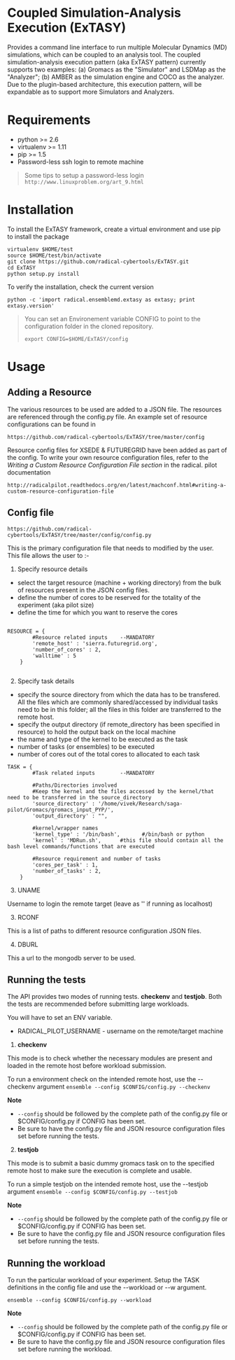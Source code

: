 Coupled Simulation-Analysis Execution (ExTASY)
===============================================

Provides a command line interface to run multiple Molecular Dynamics (MD) simulations, which can be coupled to an analysis tool. The coupled simulation-analysis execution pattern (aka ExTASY pattern) currently supports two examples: 
(a) Gromacs as the "Simulator" and LSDMap as the "Analyzer"; (b) AMBER as the simulation engine and COCO as the analyzer. Due to the plugin-based architecture, this execution pattern, will be 
expandable as to support more Simulators and Analyzers.


Requirements
============

* python >= 2.6
* virtualenv >= 1.11
* pip >= 1.5
* Password-less ssh login to remote machine

> Some tips to setup a password-less login
> ```http://www.linuxproblem.org/art_9.html```


Installation
=============

To install the ExTASY framework, create a virtual environment and use pip to install the package

```
virtualenv $HOME/test
source $HOME/test/bin/activate
git clone https://github.com/radical-cybertools/ExTASY.git
cd ExTASY
python setup.py install
```

To verify the installation, check the current version

```
python -c 'import radical.ensemblemd.extasy as extasy; print extasy.version'
```

> You can set an Environement variable CONFIG to point to the configuration folder in the cloned repository.
> ```
> export CONFIG=$HOME/ExTASY/config
> ```

Usage
======


Adding a Resource
-------------------

The various resources to be used are added to a JSON file. The resources are referenced through the config.py file. An example set of resource
 configurations can be found in

 ```
 https://github.com/radical-cybertools/ExTASY/tree/master/config
 ```

Resource config files for XSEDE & FUTUREGRID have been added as part of the config. To write your own resource configuration files, refer
 to the *Writing a Custom Resource Configuration File section* in the radical. pilot documentation

 ```
 http://radicalpilot.readthedocs.org/en/latest/machconf.html#writing-a-custom-resource-configuration-file
 ```


Config file
-------------

```
https://github.com/radical-cybertools/ExTASY/tree/master/config/config.py
```


This is the primary configuration file that needs to modified by the user. This file allows the user to :-

1) Specify resource details

* select the target resource (machine + working directory) from the bulk of resources present in the JSON config files.
* define the number of cores to be reserved for the totality of the experiment (aka pilot size)
* define the time for which you want to reserve the cores


```

RESOURCE = {
        #Resource related inputs	--MANDATORY
        'remote_host' : 'sierra.futuregrid.org',
        'number_of_cores' : 2,
        'walltime' : 5
    }


```

2) Specify task details

* specify the source directory from which the data has to be transfered. All the files which are commonly shared/accessed by individual tasks need to be in this folder; all the files in this folder are transferred to the remote host.
* specify the output directory (if remote_directory has been specified in resource) to hold the output back on the local machine
* the name and type of the kernel to be executed as the task
* number of tasks (or ensembles) to be executed
* number of cores out of the total cores to allocated to each task


```
TASK = {
        #Task related inputs		--MANDATORY

        #Paths/Directories involved
        #Keep the kernel and the files accessed by the kernel/that need to be transferred in the source_directory
        'source_directory' : '/home/vivek/Research/saga-pilot/Gromacs/gromacs_input_PYP/',
        'output_directory' : "",

        #kernel/wrapper names
        'kernel_type' : '/bin/bash',       #/bin/bash or python
        'kernel' : 'MDRun.sh',      #this file should contain all the bash level commands/functions that are executed

        #Resource requirement and number of tasks
        'cores_per_task' : 1,
        'number_of_tasks' : 2,
    }
```

3) UNAME

Username to login the remote target (leave as '' if running as localhost)

3) RCONF

This is a list of paths to different resource configuration JSON files.


4) DBURL

This a url to the mongodb server to be used.


Running the tests
------------------

The API provides two modes of running tests. **checkenv** and **testjob**. Both the tests are recommended before submitting large workloads.

You will have to set an ENV variable.

* RADICAL_PILOT_USERNAME  - username on the remote/target machine



1) **checkenv**

This mode is to check whether the necessary modules are present and loaded in the remote host before workload submission.

To run a environment check on the intended remote host, use the --checkenv argument
```ensemble --config $CONFIG/config.py --checkenv```

**Note**
* ```--config``` should be followed by the complete path of the config.py file or $CONFIG/config.py if CONFIG has been set.
* Be sure to have the config.py file and JSON resource configuration files set before running the tests.


2) **testjob**

This mode is to submit a basic dummy gromacs task on to the specified remote host to make sure the execution is complete and usable.

To run a simple testjob on the intended remote host, use the --testjob argument
```ensemble --config $CONFIG/config.py --testjob```

**Note**
* ```--config``` should be followed by the complete path of the config.py file or $CONFIG/config.py if CONFIG has been set.
* Be sure to have the config.py file and JSON resource configuration files set before running the tests.



Running the workload
--------------------

To run the particular workload of your experiment. Setup the TASK definitions in the config file and use the --workload or --w argument.

```ensemble --config $CONFIG/config.py --workload```

**Note**
* ```--config``` should be followed by the complete path of the config.py file or $CONFIG/config.py if CONFIG has been set.
* Be sure to have the config.py file and JSON resource configuration files set before running the workload.
